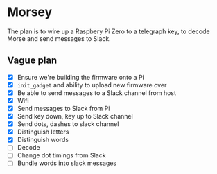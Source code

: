 # Morsey

The plan is to wire up a Raspbery Pi Zero to a telegraph key, to decode Morse and send messages to Slack.

## Vague plan

- [x] Ensure we're building the firmware onto a Pi
- [x] `init_gadget` and ability to upload new firmware over 
- [x] Be able to send messages to a Slack channel from host
- [x] Wifi
- [x] Send messages to Slack from Pi
- [x] Send key down, key up to Slack channel
- [x] Send dots, dashes to slack channel
- [x] Distinguish letters
- [x] Distinguish words
- [ ] Decode
- [ ] Change dot timings from Slack
- [ ] Bundle words into slack messages
